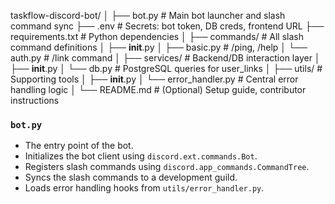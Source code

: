 taskflow-discord-bot/
│
├── bot.py                         # Main bot launcher and slash command sync
├── .env                           # Secrets: bot token, DB creds, frontend URL
├── requirements.txt               # Python dependencies
│
├── commands/                      # All slash command definitions
│   ├── __init__.py
│   ├── basic.py                   # /ping, /help
│   └── auth.py                    # /link command
│
├── services/                      # Backend/DB interaction layer
│   ├── __init__.py
│   └── db.py                      # PostgreSQL queries for user_links
│
├── utils/                         # Supporting tools
│   ├── __init__.py
│   └── error_handler.py           # Central error handling logic
│
└── README.md                      # (Optional) Setup guide, contributor instructions


### `bot.py`
- The entry point of the bot.
- Initializes the bot client using `discord.ext.commands.Bot`.
- Registers slash commands using `discord.app_commands.CommandTree`.
- Syncs the slash commands to a development guild.
- Loads error handling hooks from `utils/error_handler.py`.

